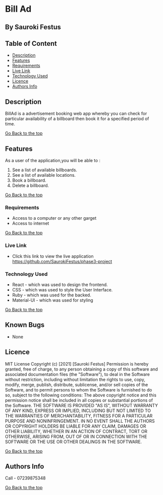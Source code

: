 # Bill Ad
 ## By Sauroki Festus
 ## Table of Content
 - [Description](#description)
 - [Features](#features)
 - [Requirements](#requirements)
 - [Live Link](#Live-Link)
 - [Technology  Used](#technology-Used)
 - [Licence](#licence)
 - [Authors Info](#Authors-Info)
 ## Description
 <p>BillAd is a advertisement booking web app whereby you can check for particular availability of a billboard then book it for a specified period of time.</p>

[Go Back to the top](#bill-ad)

## Features
As a user of the application,you will be able to :
1. See a list of available billboards.
2. See a list of available locations.
3. Book a billboard.
4. Delete a billboard.

[Go Back to the top](#bill-ad)

 ###  Requirements
 * Access to  a computer or any other garget
 * Access to internet

 [Go Back to the top](#bill-ad)

### Live Link

- Click this link to view the live application https://github.com/SaurokiFestus/phase3-project

### Technology  Used

* React - which was used to design the frontend.
* CSS - which was used to style the User Interface.
* Ruby - which was used for the backed.
* Material-UI - which was used for styling


[Go Back to the top](#bill-ad)

## Known Bugs
* None

## Licence
MIT License
Copyright (c) [2021] [Sauroki Festus]
Permission is hereby granted, free of charge, to any person obtaining a copy
of this software and associated documentation files (the "Software"), to deal
in the Software without restriction, including without limitation the rights
to use, copy, modify, merge, publish, distribute, sublicense, and/or sell
copies of the Software, and to permit persons to whom the Software is
furnished to do so, subject to the following conditions:
The above copyright notice and this permission notice shall be included in all
copies or substantial portions of the Software.
THE SOFTWARE IS PROVIDED "AS IS", WITHOUT WARRANTY OF ANY KIND, EXPRESS OR
IMPLIED, INCLUDING BUT NOT LIMITED TO THE WARRANTIES OF MERCHANTABILITY,
FITNESS FOR A PARTICULAR PURPOSE AND NONINFRINGEMENT. IN NO EVENT SHALL THE
AUTHORS OR COPYRIGHT HOLDERS BE LIABLE FOR ANY CLAIM, DAMAGES OR OTHER
LIABILITY, WHETHER IN AN ACTION OF CONTRACT, TORT OR OTHERWISE, ARISING FROM,
OUT OF OR IN CONNECTION WITH THE SOFTWARE OR THE USE OR OTHER DEALINGS IN THE
SOFTWARE.

[Go Back to the top](#bill-ad)

## Authors Info
Call - 07239875348

[Go Back to the top](#bill-ad)